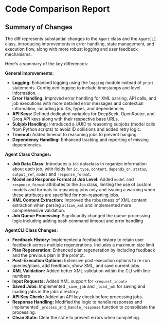 
# Code Comparison Report

## Summary of Changes

The diff represents substantial changes to the `Agent` class and the `AgentCLI` class, introducing improvements in error handling, state management, and execution flow, along with more robust logging and user feedback mechanisms.

Here's a summary of the key differences:

**General Improvements:**

*   **Logging:** Enhanced logging using the `logging` module instead of `print` statements. Configured logging to include timestamps and level information.
*   **Error Handling:** Improved error handling for XML parsing, API calls, and job executions with more detailed error messages and contextual information, including job IDs, types, and dependencies
*   **API Keys:** Defined dedicated variables for DeepSeek, OpenRouter, and Groq API keys along with their respective base URLs.
*   **Subjob Handling:** Introduced a UUID to reasoning subjobs (model calls from Python scripts) to avoid ID collisions and added retry logic.
*   **Timeout:** Added timeout to reasoning jobs to prevent hanging.
*   **Dependency Handling:** Enhanced tracking and reporting of missing dependencies.

**Agent Class Changes:**

*   **Job Data Class:** Introduces a `Job` dataclass to organize information about each job, with fields for `id`, `type`, `content`, `depends_on`, `status`, `output_ref`, `model` and `response_format`.
*   **Model and Response Format at Job Level:** Added `model` and `response_format` attributes to the `Job` class, limiting the use of custom models and formats to reasoning jobs only and issuing a warning when these attributes are specified for non-reasoning jobs.
*   **XML Content Extraction:** Improved the robustness of XML content extraction when parsing `action_xml` and implemented more comprehensive validation.
*   **Job Queue Processing:** Significantly changed the queue processing logic including adding bash command timeout and error handling

**AgentCLI Class Changes:**

*   **Feedback History:** Implemented a feedback history to retain user feedback across multiple regenerations. Includes a maximum size limit.
*   **Plan Regeneration:** Enhanced plan regeneration by including feedback and the previous plan in the prompt.
*   **Post-Execution Options:** Extensive post-execution options to re-run queries/plans, add feedback, show XML, and save current jobs.
*   **XML Validation:** Added better XML validation within the CLI with line numbers
*   **Input Requests:** Added XML support for `<request_input>`
*   **Saved Jobs:** Implemented `_save_job` and `_load_job` for saving and loading jobs in the jobs directory.
*   **API Key Check:** Added an API key check before processing jobs.
*    **Response Handling:** Modified the logic to handle responses and implemented `_process_and_handle_response` function to consolidate the processing.
*   **Clean State:** Clear the state to prevent errors when completing.


